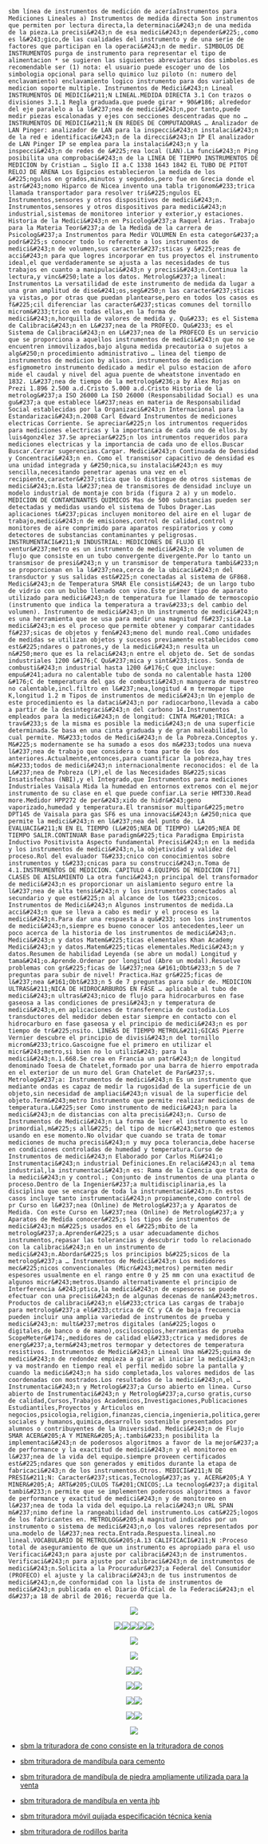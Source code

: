 
```
sbm línea de instrumentos de medición de aceríaInstrumentos para Mediciones Lineales a) Instrumentos de medida directa Son instrumentos que permiten por lectura directa,la determinaci&#243;n de una medida de la pieza.La precisi&#243;n de esa medici&#243;n depender&#225;,como es l&#243;gico,de las cualidades del instrumento y de una serie de factores que participan en la operaci&#243;n de medir. SIMBOLOS DE INSTRUMENTOS purga de instrumento para representar el tipo de alimentacion * se sugieren las siguientes abreviaturas dos simbolos.es recomendable ser (1) nota: el usuario puede escoger uno de los simbologia opcional para sello quimico luz piloto (n: numero del enclavamiento) enclavamiento logico instrumento para dos variables de medicion soporte multiple. Instrumentos de Medici&#243;n Lineal INSTRUMENTOS DE MEDICI&#211;N LINEAL.MEDIDA DIRECTA 3.1 Con trazos o divisiones 3.1.1 Regla graduada.que puede girar + 90&#186; alrededor del eje paralelo a la l&#237;nea de medici&#243;n,por tanto,puede medir piezas escalonadas y ejes con secciones descentradas que no … INSTRUMENTOS DE MEDICI&#211;N EN REDES DE COMPUTADORAS … Analizador de LAN Pinger: analizador de LAN para la inspecci&#243;n instalaci&#243;n de la red e identificaci&#243;n de la direcci&#243;n IP El analizador de LAN Pinger IP se emplea para la instalaci&#243;n y la inspecci&#243;n de redes de &#225;rea local (LAN).La funci&#243;n Ping posibilita una comprobaci&#243;n de la LINEA DE TIEMPO INSTRUMENTOS DE MEDICION by Cristian … Siglo II a.C 1338 1643 1842 EL TUBO DE PITOT RELOJ DE ARENA Los Egipcios establecieron la medida de los &#225;ngulos en grados,minutos y segundos,pero fue en Grecia donde el astr&#243;nomo Hiparco de Nicea invento una tabla trigonom&#233;trica llamada transportador para resolver tri&#225;ngulos EL Instrumentos,sensores y otros dispositivos de medici&#243;n. Instrumentos,sensores y otros dispositivos para medici&#243;n industrial,sistemas de monitoreo interior y exterior,y estaciones. Historia de la Medici&#243;n en Psicolog&#237;a Raquel Arias. Trabajo para la Materia Teor&#237;a de la Medida de la carrera de Psicolog&#237;a Instrumentos para Medir VOLUMEN En esta categor&#237;a podr&#225;s conocer todo lo referente a los instrumentos de medici&#243;n de volumen,sus caracter&#237;sticas y &#225;reas de acci&#243;n para que logres incorporar en tus proyectos el instrumento ideal,el que verdaderamente se ajusta a las necesidades de tus trabajos en cuanto a manipulaci&#243;n y precisi&#243;n.Continua la lectura,y vinc&#250;late a los datos. Metrolog&#237;a lineal: Instrumentos La versatilidad de este instrumento de medida da lugar a una gran amplitud de dise&#241;os,seg&#250;n las caracter&#237;sticas ya vistas,o por otras que puedan plantearse,pero en todos los casos es f&#225;cil diferenciar las caracter&#237;sticas comunes del tornillo microm&#233;trico en todas ellas,en la forma de medici&#243;n,horquilla de valores de medida y. Qu&#233; es el Sistema de Calibraci&#243;n en L&#237;nea de la PROFECO. Qu&#233; es el Sistema de Calibraci&#243;n en L&#237;nea de la PROFECO Es un servicio que se proporciona a aquellos instrumentos de medici&#243;n que no se encuentren inmovilizados,bajo alguna medida precautoria o sujetos a alg&#250;n procedimiento administrativo … linea del tiempo de instrumentos de medicion by alison. instrumentos de medicion esfigmometro instrumento dedicado a medir el pulso estacion de aforo mide el caudal y nivel del agua puente de wheatstone inventado en 1832. L&#237;nea de tiempo de la metrolog&#236;a by Alex Rojas on Prezi 1.896 2.500 a.d.Cristo 5.000 a.d.Cristo Historia de la metrolog&#237;a ISO 26000 La ISO 26000 (Responsabilidad Social) es una gu&#237;a que establece l&#237;neas en materia de Responsabilidad Social establecidas por la Organizaci&#243;n Internacional para la Estandarizaci&#243;n.2008 Carl Edward Instrumentos de mediciones electricas Corriente. Se apreciar&#225;n los intrumentos requeridos para mediciones electricas y la importancia de cada uno de ellos.by luis4gonz4lez 37.Se apreciar&#225;n los intrumentos requeridos para mediciones electricas y la importancia de cada uno de ellos.Buscar Buscar.Cerrar sugerencias.Cargar. Medici&#243;n Continuada de Densidad y Concentraci&#243;n en. Como el transmisor capacitivo de densidad es una unidad integrada y &#250;nica,su instalaci&#243;n es muy sencilla,necesitando penetrar apenas una vez en el recipiente,caracter&#237;stica que lo distingue de otros sistemas de medici&#243;n.Esta l&#237;nea de transmisores de densidad incluye un modelo industrial de montaje con brida (figura 2 a) y un modelo. MEDICION DE CONTAMINANTES QUIMICOS Mas de 500 substancias pueden ser detectadas y medidas usando el sistema de Tubos Drager.Las aplicaciones t&#237;picas incluyen monitoreo del aire en el lugar de trabajo,medici&#243;n de emisiones,control de calidad,control y monitores de aire comprimido para aparatos respiratorios y como detectores de substancias contaminantes y peligrosas. INSTRUMENTACI&#211;N INDUSTRIAL: MEDICIONES DE FLUJO El ventur&#237;metro es un instrumento de medici&#243;n de volumen de flujo que consiste en un tubo convergente divergente.Por lo tanto un transmisor de presi&#243;n y un transmisor de temperatura tambi&#233;n se proporcionan en la l&#237;nea,cerca de la ubicaci&#243;n del transductor y sus salidas est&#225;n conectadas al sistema de GF868. Medici&#243;n de Temperatura SMAR Ele consisti&#243; de un largo tubo de vidrio con un bulbo llenado con vino.Este primer tipo de aparato utilizado para medici&#243;n de temperatura fue llamado de termoscopio (instrumento que indica la temperatura a trav&#233;s del cambio del volumen). Instrumento de medici&#243;n Un instrumento de medici&#243;n es una herramienta que se usa para medir una magnitud f&#237;sica.La medici&#243;n es el proceso que permite obtener y comparar cantidades f&#237;sicas de objetos y fen&#243;meno del mundo real.Como unidades de medidas se utilizan objetos y sucesos previamente establecidos como est&#225;ndares o patrones,y de la medici&#243;n resulta un n&#250;mero que es la relaci&#243;n entre el objeto de. Set de sondas industriales 1200 &#176;C Qu&#237;mica y sint&#233;ticos. Sonda de combusti&#243;n industrial hasta 1200 &#176;C que incluye: empu&#241;adura no calentable tubo de sonda no calentable hasta 1200 &#176;C de temperatura del gas de combusti&#243;n manguera de muestreo no calentable,incl.filtro en l&#237;nea,longitud 4 m termopar tipo K,longitud 1.2 m Tipos de instrumentos de medici&#243;n Un ejemplo de este procedimiento es la dataci&#243;n por radiocarbono,llevada a cabo a partir de la desintegraci&#243;n del carbono 14.Instrumentos empleados para la medici&#243;n de longitud: CINTA M&#201;TRICA: a trav&#233;s de la misma es posible la medici&#243;n de una superficie determinada.Se basa en una cinta graduada y de gran maleabilidad,lo cual permite. M&#233;todos de Medici&#243;n de la Pobreza.Conceptos y. M&#225;s modernamente se ha sumado a esos dos m&#233;todos una nueva l&#237;nea de trabajo que considera o toma parte de los dos anteriores.Actualmente,entonces,para cuantificar la pobreza,hay tres m&#233;todos de medici&#243;n internacionalmente reconocidos: el de la L&#237;nea de Pobreza (LP),el de las Necesidades B&#225;sicas Insatisfechas (NBI),y el Integrado,que Instrumentos para mediciones Industriales Vaisala Mida la humedad en entornos extremos con el mejor instrumento de su clase en el que puede confiar.La serie HMT330.Read more.Medidor HPP272 de per&#243;xido de hidr&#243;geno vaporizado,humedad y temperatura.El transmisor multipar&#225;metro DPT145 de Vaisala para gas SF6 es una innovaci&#243;n &#250;nica que permite la medici&#243;n en l&#237;nea del punto de. LA EVALUACI&#211;N EN EL TIEMPO (L&#205;NEA DE TIEMPO) L&#205;NEA DE TIEMPO SALIR.CONTINUAR Base paradigm&#225;tica Paradigma Empirista Inductivo Positivista Aspecto fundamental Precisi&#243;n en la medida y los instrumentos de medici&#243;n,la objetividad y validez del proceso.Rol del evaluador T&#233;cnico con conocimientos sobre instrumentos y t&#233;cnicas para su construcci&#243;n.Toma de 4.1.INSTRUMENTOS DE MEDICION. CAPITULO 4.EQUIPOS DE MEDICION [71] CLASES DE AISLAMIENTO La otra funci&#243;n principal del transformador de medici&#243;n es proporcionar un aislamiento seguro entre la l&#237;nea de alta tensi&#243;n y los instrumentos conectados al secundario y que est&#225;n al alcance de los t&#233;cnicos. Instrumentos de Medici&#243;n Algunos instrumentos de medida.La acci&#243;n que se lleva a cabo es medir y el proceso es la medici&#243;n.Para dar una respuesta a qu&#233; son los instrumentos de medici&#243;n,siempre es bueno conocer los antecedentes,leer un poco acerca de la historia de los instrumentos de medici&#243;n. Medici&#243;n y datos Matem&#225;ticas elementales Khan Academy Medici&#243;n y datos.Matem&#225;ticas elementales.Medici&#243;n y datos.Resumen de habilidad Leyenda (se abre un modal) Longitud y tama&#241;o.Aprende.Ordenar por longitud (Abre un modal).Resuelve problemas con gr&#225;ficas de l&#237;nea &#161;Obt&#233;n 5 de 7 preguntas para subir de nivel! Practica.Haz gr&#225;ficas de l&#237;nea &#161;Obt&#233;n 5 de 7 preguntas para subir de. MEDICION ULTRAS&#211;NICA DE HIDROCARBUROS EN FASE … aplicable al tubo de medici&#243;n ultras&#243;nico de flujo para hidrocarburos en fase gaseosa a las condiciones de presi&#243;n y temperatura de medici&#243;n,en aplicaciones de transferencia de custodia.Los transductores del medidor deben estar siempre en contacto con el hidrocarburo en fase gaseosa y el principio de medici&#243;n es por tiempo de tr&#225;nsito. LINEAS DE TIEMPO METROL&#211;GICAS Pierre Vernier descubre el principio de divisi&#243;n del tornillo microm&#233;trico.Gascoigne fue el primero en utilizar el micr&#243;metro,si bien no lo utiliz&#243; para la medici&#243;n.1.668.Se crea en Francia un patr&#243;n de longitud denominado Toesa de Chatelet,formado por una barra de hierro empotrada en el exterior de un muro del Gran Chatelet de Par&#237;s. Metrolog&#237;a: Instrumentos de medici&#243;n Es un instrumento que mediante ondas es capaz de medir la rugosidad de la superficie de un objeto,sin necesidad de ampliaci&#243;n visual de la superficie del objeto.Term&#243;metro Instrumento que permite realizar mediciones de temperatura.L&#225;ser Como instrumento de medici&#243;n para la medici&#243;n de distancias con alta precisi&#243;n. Curso de Instrumentos de Medici&#243;n La forma de leer el instrumento es lo primordial,m&#225;s all&#225; del tipo de micr&#243;metro que estemos usando en ese momento.No olvidar que cuando se trata de tomar mediciones de mucha precisi&#243;n y muy poca tolerancia,debe hacerse en condiciones controladas de humedad y temperatura.Curso de Instrumentos de medici&#243;n Elaborado por Carlos Mi&#241;o Instrumentaci&#243;n industrial Definiciones.En relaci&#243;n al tema industrial,la instrumentaci&#243;n es: Rama de la Ciencia que trata de la medici&#243;n y control.; Conjunto de instrumentos de una planta o proceso.Dentro de la Ingenier&#237;a multidisciplinaria,es la disciplina que se encarga de toda la instrumentaci&#243;n.En estos casos incluye tanto instrumentaci&#243;n propiamente,como control de pr Curso en l&#237;nea (Online) de Metrolog&#237;a y Aparatos de Medida. Con este Curso en l&#237;nea (Online) de Metrolog&#237;a y Aparatos de Medida conocer&#225;s los tipos de instrumentos de medici&#243;n m&#225;s usados en el &#225;mbito de la metrolog&#237;a.Aprender&#225;s a usar adecuadamente dichos instrumentos,repasar las tolerancias y descubrir todo lo relacionado con la calibraci&#243;n en un instrumento de medici&#243;n.Abordar&#225;s los principios b&#225;sicos de la metrolog&#237;a … Instrumentos de Medici&#243;n Los medidores mec&#225;nicos convencionales (Micr&#243;metros) permiten medir espesores usualmente en el rango entre 0 y 25 mm con una exactitud de algunos micr&#243;metros.Usando alternativamente el principio de Interferencia &#243;ptica,la medici&#243;n de espesores se puede efectuar con una precisi&#243;n de algunas decenas de nan&#243;metros. Productos de calibraci&#243;n el&#233;ctrica Las cargas de trabajo para metrolog&#237;a el&#233;ctrica de CC y CA de baja frecuencia pueden incluir una amplia variedad de instrumentos de prueba y medici&#243;n: mult&#237;metros digitales (an&#225;logos o digitales,de banco o de mano),osciloscopios,herramientas de prueba ScopeMeter&#174;,medidores de calidad el&#233;ctrica y medidores de energ&#237;a,term&#243;metros termopar y detectores de temperatura resistivos. Instrumentos de Medici&#243;n Lineal Una m&#225;quina de medici&#243;n de redondez empieza a girar al iniciar la medici&#243;n y va mostrando en tiempo real el perfil medido sobre la pantalla y cuando la medici&#243;n ha sido completada,los valores medidos de las coordenadas con mostrados.Los resultados de la medici&#243;n,el … Instrumentaci&#243;n y Metrolog&#237;a Curso abierto en linea. Curso abierto de Instrumentaci&#243;n y Metrolog&#237;a,curso gratis,curso de calidad,Cursos,Trabajos Academicos,Investigaciones,Publicaciones Estudiantiles,Proyectos y Articulos en negocios,psicologia,religion,finanzas,ciencia,ingenieria,politica,gerencia,estudios sociales y humanos,quimica,desarrollo sostenible presentados por alumnos o contribuyentes de la Universidad. Medici&#243;n de Flujo SMAR ACER&#205;A Y MINER&#205;A;.tambi&#233;n posibilita la implementaci&#243;n de poderosos algoritmos a favor de la mejor&#237;a de performance y la exactitud de medici&#243;n y el monitoreo en l&#237;nea de la vida del equipo.siempre proveen certificados est&#225;ndares que son generados y emitidos durante la etapa de fabricaci&#243;n de los instrumentos.Otros. MEDICI&#211;N DE PRESI&#211;N: Caracter&#237;sticas,Tecnolog&#237;as y. ACER&#205;A Y MINER&#205;A; ART&#205;CULOS T&#201;CNICOS;.La tecnolog&#237;a digital tambi&#233;n permite que se implementen poderosos algoritmos a favor de performance y exactitud de medici&#243;n y de monitoreo en l&#237;nea de toda la vida del equipo.La relaci&#243;n URL SPAN m&#237;nimo define la rangeabilidad del instrumento.Los cat&#225;logos de los fabricantes en. METROLOG&#205;A magnitud indicados por un instrumento o sistema de medici&#243;n,o los valores representados por una.modelo de l&#237;nea recta.Entrada.Respuesta.lineal.no lineal.VOCABULARIO DE METROLOG&#205;A.13 CALIFICACI&#211;N :Proceso total de aseguramiento de que un instrumento es apropiado para el uso Verificaci&#243;n para ajuste por calibraci&#243;n de instrumentos. Verificaci&#243;n para ajuste por calibraci&#243;n de instrumentos de medici&#243;n.Solicita a la Procuradur&#237;a Federal del Consumidor (PROFECO) el ajuste y la calibraci&#243;n de tus instrumentos de medici&#243;n,de conformidad con la lista de instrumentos de medici&#243;n publicada en el Diario Oficial de la Federaci&#243;n el d&#237;a 18 de abril de 2016; recuerda que la. 
```

<div align="center">

<a href="https://es-crusher.shibang-china.com/github&k=sbm+l%C3%ADnea+de+instrumentos+de+medici%C3%B3n+de+acer%C3%ADa"><img src="https://static.shibang-china.com/es/crusher/logo.jpg"></a>

<a href="https://es-crusher.shibang-china.com/github&k=sbm+l%C3%ADnea+de+instrumentos+de+medici%C3%B3n+de+acer%C3%ADa"><img src="https://static.shibang-china.com/es/crusher/index.jpg"></a><a href="https://es-crusher.shibang-china.com/material.htmlgithub&k=sbm+l%C3%ADnea+de+instrumentos+de+medici%C3%B3n+de+acer%C3%ADa"><img src="https://static.shibang-china.com/es/crusher/material.jpg"></a><a href="https://es-crusher.shibang-china.com/application.htmlgithub&k=sbm+l%C3%ADnea+de+instrumentos+de+medici%C3%B3n+de+acer%C3%ADa"><img src="https://static.shibang-china.com/es/crusher/application.jpg"></a><a href="https://es-crusher.shibang-china.com/aboutus.htmlgithub&k=sbm+l%C3%ADnea+de+instrumentos+de+medici%C3%B3n+de+acer%C3%ADa"><img src="https://static.shibang-china.com/es/crusher/aboutus.jpg"></a><a href="https://es-crusher.shibang-china.com/contact.htmlgithub&k=sbm+l%C3%ADnea+de+instrumentos+de+medici%C3%B3n+de+acer%C3%ADa"><img src="https://static.shibang-china.com/es/crusher/contact.jpg"></a>

<a href="https://es-crusher.shibang-china.com/github&k=sbm+l%C3%ADnea+de+instrumentos+de+medici%C3%B3n+de+acer%C3%ADa"><img src="https://static.shibang-china.com/es/crusher/banner.jpg"></a>

<a href="https://swt.shibang-china.com/github&k=sbm+l%C3%ADnea+de+instrumentos+de+medici%C3%B3n+de+acer%C3%ADa"><img src="https://static.shibang-china.com/es/crusher/text.jpg"></a>

<a href="https://swt.shibang-china.com/github&k=sbm+l%C3%ADnea+de+instrumentos+de+medici%C3%B3n+de+acer%C3%ADa"><img src="https://static.shibang-china.com/es/crusher/chat.jpg"></a><a href="https://es-crusher.shibang-china.com/contact.htmlgithub&k=sbm+l%C3%ADnea+de+instrumentos+de+medici%C3%B3n+de+acer%C3%ADa"><img src="https://static.shibang-china.com/es/crusher/message.jpg"></a>

<a href="https://es-crusher.shibang-china.com/products/pe.htmlgithub&k=sbm+l%C3%ADnea+de+instrumentos+de+medici%C3%B3n+de+acer%C3%ADa"><img src="https://static.shibang-china.com/es/crusher/pe.jpg"></a><a href="https://es-crusher.shibang-china.com/products/pf.htmlgithub&k=sbm+l%C3%ADnea+de+instrumentos+de+medici%C3%B3n+de+acer%C3%ADa"><img src="https://static.shibang-china.com/es/crusher/pf.jpg"></a>

<a href="https://es-crusher.shibang-china.com/products/hpt.htmlgithub&k=sbm+l%C3%ADnea+de+instrumentos+de+medici%C3%B3n+de+acer%C3%ADa"><img src="https://static.shibang-china.com/es/crusher/hpt.jpg"></a><a href="https://es-crusher.shibang-china.com/products/vsi.htmlgithub&k=sbm+l%C3%ADnea+de+instrumentos+de+medici%C3%B3n+de+acer%C3%ADa"><img src="https://static.shibang-china.com/es/crusher/vsi.jpg"></a>

<a href="https://es-crusher.shibang-china.com/products/klv.htmlgithub&k=sbm+l%C3%ADnea+de+instrumentos+de+medici%C3%B3n+de+acer%C3%ADa"><img src="https://static.shibang-china.com/es/crusher/klv.jpg"></a><a href="https://es-crusher.shibang-china.com/products/portable.htmlgithub&k=sbm+l%C3%ADnea+de+instrumentos+de+medici%C3%B3n+de+acer%C3%ADa"><img src="https://static.shibang-china.com/es/crusher/portable.jpg"></a>

<a href="https://swt.shibang-china.com/github&k=sbm+l%C3%ADnea+de+instrumentos+de+medici%C3%B3n+de+acer%C3%ADa"><img src="https://static.shibang-china.com/es/crusher/case.jpg"></a>

</div>


* [sbm la trituradora de cono consiste en la trituradora de conos](sbm%20la%20trituradora%20de%20cono%20consiste%20en%20la%20trituradora%20de%20conos.md)

* [sbm trituradora de mandíbula para cemento](sbm%20trituradora%20de%20mand%C3%ADbula%20para%20cemento.md)

* [sbm trituradora de mandíbula de piedra ampliamente utilizada para la venta](sbm%20trituradora%20de%20mand%C3%ADbula%20de%20piedra%20ampliamente%20utilizada%20para%20la%20venta.md)

* [sbm trituradora de mandíbula en venta jhb](sbm%20trituradora%20de%20mand%C3%ADbula%20en%20venta%20jhb.md)

* [sbm trituradora móvil quijada especificación técnica kenia](sbm%20trituradora%20m%C3%B3vil%20quijada%20especificaci%C3%B3n%20t%C3%A9cnica%20kenia.md)

* [sbm trituradora de rodillos barita](sbm%20trituradora%20de%20rodillos%20barita.md)